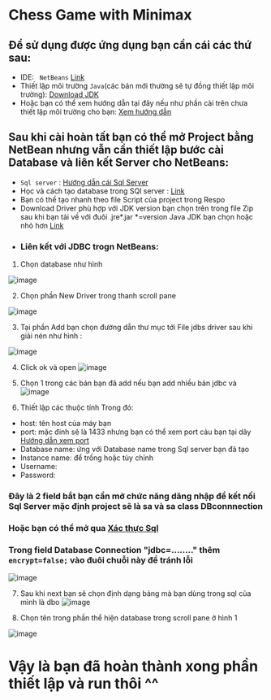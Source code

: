 # Chess Game with Minimax

## Để sử dụng được ứng dụng bạn cần cái các thứ sau: 
  - IDE: ` NetBeans` [Link](https://netbeans.apache.org/download/index.html)
  - Thiết lập môi trường `Java`(các bản mới thường sẽ tự đồng thiết lập môi trường): [Download JDK](https://www.oracle.com/java/technologies/downloads/) 
  - Hoặc bạn có thể xem hướng dẫn tại đây nếu như phần cài trên chưa thiết lập môi trường cho bạn: [Xem hướng dẫn](https://openplanning.net/10377/cai-dat-java-tren-windows)
## Sau khi cài hoàn tất bạn có thể mở Project bằng NetBean nhưng vẫn cần thiết lập bước cài Database và liên kết Server cho NetBeans:
  - `Sql server` : [Hướng dẫn cái Sql Server](https://datapot.vn/huong-dan-cai-dat-sql-server-2019/)
  - Học và cách tạo database trong SQl server : [Link](https://openplanning.net/10991/sql-server)
  - Bạn có thể tạo nhanh theo file Script của project trong Respo
  - Download Driver phù hợp với JDK version bạn chọn trên trong file Zip sau khi bạn tải về với đuôi .jre*.jar *=version Java JDK bạn chọn hoặc nhỏ hơn
 [Link](https://docs.microsoft.com/vi-vn/sql/connect/jdbc/download-microsoft-jdbc-driver-for-sql-server?view=sql-server-2017)
  - ### Liên kết với JDBC trogn NetBeans:
  1. Chọn database như hình

  ![image](https://user-images.githubusercontent.com/79902770/173601543-15238810-6db6-47f6-98ad-a8ddf419edb6.png)
  
  2. Chọn phần New Driver trong thanh scroll pane

  ![image](https://user-images.githubusercontent.com/79902770/173603607-ac2d3bee-f9c5-4ee5-9e90-ba4442d944a3.png)
  
  3. Tại phần Add bạn chọn đường dẫn thư mục tới File jdbs driver sau khi giải nén như hình :

  ![image](https://user-images.githubusercontent.com/79902770/173603820-1151ed5b-7dfd-4988-9232-4f56eaab0bdb.png)
  
  4. Click ok và open 
  ![image](https://user-images.githubusercontent.com/79902770/173604091-57440334-9304-4776-98da-22facdb8dfa4.png)
  
  5. Chọn 1 trong các bản bạn đã add nếu bạn add nhiều bản jdbc và 
  ![image](https://user-images.githubusercontent.com/79902770/173604236-6024b931-edc0-45ec-aa9e-5a89cd4a1ec1.png)
  
  6. Thiết lập các thuộc tính 
   Trong đó: 
   - host: tên host của máy bạn
   - port: mặc đinh sẽ là 1433 nhưng bạn có thể xem port cảu bạn tại dây [Hướng dẫn xem port](https://chuyengiamarketing.com/cach-thiet-lap-sql-server-ket-noi-tu-xa-qua-mang/)
   - Database name: ứng với Database name trong Sql server bạn đã tạo
   - Instance name:  để trống hoặc tùy chỉnh
   - Username: 
   - Password:  
   ### Đây là 2 field bắt  bạn cần mở chức năng dăng nhập để kết nối Sql Server  mặc định project sẽ là sa và sa class DBconnnection
   ### Hoặc bạn có thể mở qua [Xác thực Sql](https://www.engisv.info/?p=4982)
   ### Trong field Database Connection "jdbc=........" thêm `encrypt=false;`  vào đuôi chuỗi này để tránh lỗi 
  ![image](https://user-images.githubusercontent.com/79902770/173604580-aa7cfe90-1f76-4b55-a61b-f09d5ccffd44.png)
 
  7. Sau khi next bạn sẽ chọn định dạng bảng mà bạn dùng trong sql của mình là dbo
  ![image](https://user-images.githubusercontent.com/79902770/173606706-4de87a58-006d-46f1-8a38-0ba98a9c97b9.png)
  
  8. Chọn tên trong phần thể hiện database trong scroll pane ở hình 1
  
  ![image](https://user-images.githubusercontent.com/79902770/173606860-3e894495-7708-41bd-bbc1-7cfecd76b309.png) 
  
  # Vậy là bạn đã hoàn thành xong phần thiết lập  và run thôi ^^







